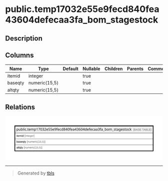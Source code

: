 # public.temp17032e55e9fecd840fea43604defecaa3fa_bom_stagestock

## Description

## Columns

| Name | Type | Default | Nullable | Children | Parents | Comment |
| ---- | ---- | ------- | -------- | -------- | ------- | ------- |
| itemid | integer |  | true |  |  |  |
| baseqty | numeric(15,5) |  | true |  |  |  |
| altqty | numeric(15,5) |  | true |  |  |  |

## Relations

![er](public.temp17032e55e9fecd840fea43604defecaa3fa_bom_stagestock.svg)

---

> Generated by [tbls](https://github.com/k1LoW/tbls)

